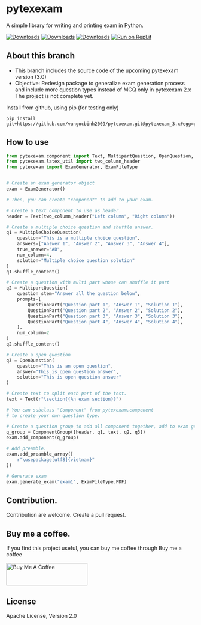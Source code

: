 # pytexexam

A simple library for writing and printing exam in Python.

[![Downloads](https://pepy.tech/badge/pytexexam)](https://pepy.tech/project/pytexexam)
[![Downloads](https://pepy.tech/badge/pytexexam/month)](https://pepy.tech/project/pytexexam)
[![Downloads](https://pepy.tech/badge/pytexexam/week)](https://pepy.tech/project/pytexexam)
[![Run on Repl.it](https://repl.it/badge/github/vungocbinh2009/pytexexam)](https://repl.it/github/vungocbinh2009/pytexexam)

## About this branch
- This branch includes the source code of the upcoming pytexexam version (3.0)
- Objective: Redesign package to generalize exam generation process and include more question types instead of MCQ only in pytexexam 2.x
The project is not complete yet.

Install from github, using pip (for testing only)
```shell
pip install git+https://github.com/vungocbinh2009/pytexexam.git@pytexexam_3.x#egg=pytexexam
```

## How to use
```python
from pytexexam.component import Text, MultipartQuestion, OpenQuestion, ComponentGroup, MultipleChoiceQuestion, QuestionPart
from pytexexam.latex_util import two_column_header
from pytexexam import ExamGenerator, ExamFileType


# Create an exam generator object
exam = ExamGenerator()

# Then, you can create "component" to add to your exam.

# Create a text component to use as header.
header = Text(two_column_header("Left column", "Right column"))

# Create a multiple choice question and shuffle answer.
q1 = MultipleChoiceQuestion(
    question="This is a multiple choice question",
    answers=["Answer 1", "Answer 2", "Answer 3", "Answer 4"],
    true_answer="AB",
    num_column=4,
    solution="Multiple choice question solution"
)
q1.shuffle_content()

# Create a question with multi part whose can shuffle it part
q2 = MultipartQuestion(
    question_stem="Answer all the question below",
    prompts=[
        QuestionPart("Question part 1", "Answer 1", "Solution 1"),
        QuestionPart("Question part 2", "Answer 2", "Solution 2"),
        QuestionPart("Question part 3", "Answer 3", "Solution 3"),
        QuestionPart("Question part 4", "Answer 4", "Solution 4"),
    ],
    num_column=2
)
q2.shuffle_content()

# Create a open question
q3 = OpenQuestion(
    question="This is an open question",
    answer="This is open question answer",
    solution="This is open question answer"
)

# Create text to split each part of the test.
text = Text(r"\section{{An exam section}}")

# You can subclass "Component" from pytexexam.component
# to create your own question type.

# Create a question group to add all component together, add to exam generator
q_group = ComponentGroup([header, q1, text, q2, q3])
exam.add_component(q_group)

# Add preamble.
exam.add_preamble_array([
    r"\usepackage[utf8]{vietnam}"
])

# Generate exam
exam.generate_exam("exam1", ExamFileType.PDF)
```

## Contribution.
Contribution are welcome. Create a pull request.
## Buy me a coffee.
If you find this project useful, you can buy me coffee through Buy me a coffee

<a href="https://www.buymeacoffee.com/vungocbinh" target="_blank"><img src="https://cdn.buymeacoffee.com/buttons/v2/default-yellow.png" alt="Buy Me A Coffee" style="height: 60px !important;width: 217px !important;" ></a>
## License
Apache License, Version 2.0
